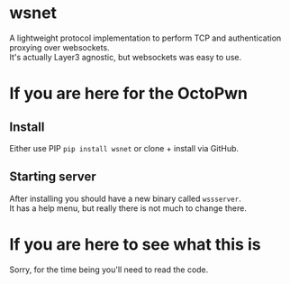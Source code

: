 # wsnet
A lightweight protocol implementation to perform TCP and authentication proxying over websockets.  
It's actually Layer3 agnostic, but websockets was easy to use.

# If you are here for the OctoPwn
## Install
Either use PIP `pip install wsnet` or clone + install via GitHub.
## Starting server
After installing you should have a new binary called `wssserver`.  
It has a help menu, but really there is not much to change there.

# If you are here to see what this is
Sorry, for the time being you'll need to read the code.
